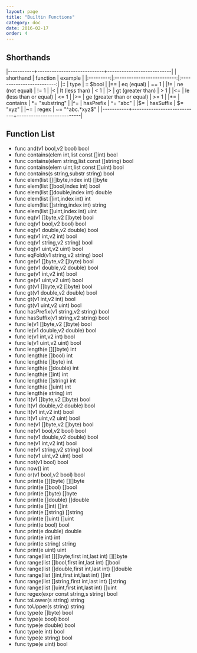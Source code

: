 ```yaml
---
layout: page
title: "Builtin Functions"
category: doc
date: 2016-02-17
order: 4
---
```


## Shorthands

|-----------+----------------------------+---------------------------|
| shorthand | function                   | example                   |
|:---------:|:--------------------------:|:-------------------------:|
|::         | type                       | :: $bool                  |
|==         | eq (equal)                 | == 1                      |
|!=         | ne (not equal)             | != 1                      |
|<          | lt (less than)             | < 1                       |
|>          | gt (greater than)          | > 1                       |
|<=         | le (less than or equal)    | <= 1                      |
|>=         | ge (greater than or equal) | >= 1                      |
|*=         | contains                   | *= "substring"            |
|^=         | hasPrefix                  | ^= "abc"                  |
|$=         | hasSuffix                  | $= "xyz"                  |
|~=         | regex                      | ~= "^abc.*xyz$"           |
|-----------+----------------------------+---------------------------|

## Function List

  * func and(v1 bool,v2 bool) bool
  * func contains(elem int,list const []int) bool
  * func contains(elem string,list const []string) bool
  * func contains(elem uint,list const []uint) bool
  * func contains(s string,substr string) bool
  * func elem(list [][]byte,index int) []byte
  * func elem(list []bool,index int) bool
  * func elem(list []double,index int) double
  * func elem(list []int,index int) int
  * func elem(list []string,index int) string
  * func elem(list []uint,index int) uint
  * func eq(v1 []byte,v2 []byte) bool
  * func eq(v1 bool,v2 bool) bool
  * func eq(v1 double,v2 double) bool
  * func eq(v1 int,v2 int) bool
  * func eq(v1 string,v2 string) bool
  * func eq(v1 uint,v2 uint) bool
  * func eqFold(v1 string,v2 string) bool
  * func ge(v1 []byte,v2 []byte) bool
  * func ge(v1 double,v2 double) bool
  * func ge(v1 int,v2 int) bool
  * func ge(v1 uint,v2 uint) bool
  * func gt(v1 []byte,v2 []byte) bool
  * func gt(v1 double,v2 double) bool
  * func gt(v1 int,v2 int) bool
  * func gt(v1 uint,v2 uint) bool
  * func hasPrefix(v1 string,v2 string) bool
  * func hasSuffix(v1 string,v2 string) bool
  * func le(v1 []byte,v2 []byte) bool
  * func le(v1 double,v2 double) bool
  * func le(v1 int,v2 int) bool
  * func le(v1 uint,v2 uint) bool
  * func length(e [][]byte) int
  * func length(e []bool) int
  * func length(e []byte) int
  * func length(e []double) int
  * func length(e []int) int
  * func length(e []string) int
  * func length(e []uint) int
  * func length(e string) int
  * func lt(v1 []byte,v2 []byte) bool
  * func lt(v1 double,v2 double) bool
  * func lt(v1 int,v2 int) bool
  * func lt(v1 uint,v2 uint) bool
  * func ne(v1 []byte,v2 []byte) bool
  * func ne(v1 bool,v2 bool) bool
  * func ne(v1 double,v2 double) bool
  * func ne(v1 int,v2 int) bool
  * func ne(v1 string,v2 string) bool
  * func ne(v1 uint,v2 uint) bool
  * func not(v1 bool) bool
  * func now() int
  * func or(v1 bool,v2 bool) bool
  * func print(e [][]byte) [][]byte
  * func print(e []bool) []bool
  * func print(e []byte) []byte
  * func print(e []double) []double
  * func print(e []int) []int
  * func print(e []string) []string
  * func print(e []uint) []uint
  * func print(e bool) bool
  * func print(e double) double
  * func print(e int) int
  * func print(e string) string
  * func print(e uint) uint
  * func range(list [][]byte,first int,last int) [][]byte
  * func range(list []bool,first int,last int) []bool
  * func range(list []double,first int,last int) []double
  * func range(list []int,first int,last int) []int
  * func range(list []string,first int,last int) []string
  * func range(list []uint,first int,last int) []uint
  * func regex(expr const string,s string) bool
  * func toLower(s string) string
  * func toUpper(s string) string
  * func type(e []byte) bool
  * func type(e bool) bool
  * func type(e double) bool
  * func type(e int) bool
  * func type(e string) bool
  * func type(e uint) bool


